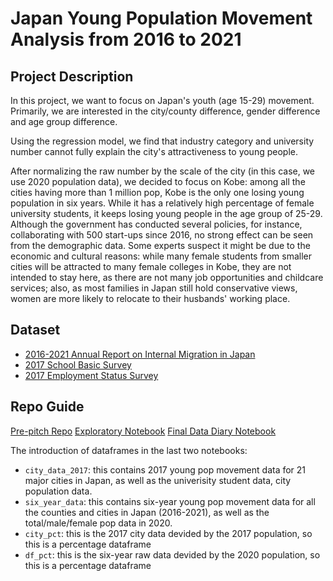 # Japan Young Population Movement Analysis from 2016 to 2021

## Project Description

In this project, we want to focus on Japan's youth (age 15-29) movement. Primarily, we are interested in the city/county difference, gender difference and age group difference.

Using the regression model, we find that industry category and university number cannot fully explain the city's attractiveness to young people.

After normalizing the raw number by the scale of the city (in this case, we use 2020 population data), we decided to focus on Kobe: among all the cities having more than 1 million pop, Kobe is the only one losing young population in six years. While it has a relatively high percentage of female university students, it keeps losing young people in the age group of 25-29. Although the government has conducted several policies, for instance, collaborating with 500 start-ups since 2016, no strong effect can be seen from the demographic data. Some experts suspect it might be due to the economic and cultural reasons: while many female students from smaller cities will be attracted to many female colleges in Kobe, they are not intended to stay here, as there are not many job opportunities and childcare services; also, as most families in Japan still hold conservative views, women are more likely to relocate to their husbands' working place.


## Dataset

- [2016-2021 Annual Report on Internal Migration in Japan](https://www.e-stat.go.jp/stat-search/database?page=1&layout=datalist&toukei=00200523&tstat=000000070001&cycle=7&tclass1=000001148746&tclass2val=0)
- [2017 School Basic Survey](https://www.mext.go.jp/b_menu/toukei/chousa01/kihon/1267995.htm)
- [2017 Employment Status Survey](https://www.e-stat.go.jp/dbview?sid=0003222943)

## Repo Guide
[Pre-pitch Repo](https://github.com/code4journalism/regressions-pre-pitch-naokatoh)
[Exploratory Notebook](https://github.com/AngelineJCQ/project-japan-young-pop-movement/blob/main/Clean-and-Exploratory-Data-Analysis.ipynb)
[Final Data Diary Notebook](https://github.com/AngelineJCQ/project-japan-young-pop-movement/blob/main/Data-Diary-for-Final-Project.ipynb)



The introduction of dataframes in the last two notebooks:

- `city_data_2017`: this contains 2017 young pop movement data for 21 major cities in Japan, as well as the univerisity student data, city population data.
- `six_year_data`: this contains six-year young pop movement data for all the counties and cities in Japan (2016-2021), as well as the total/male/female pop data in 2020.
- `city_pct`: this is the 2017 city data devided by the 2017 population, so this is a percentage dataframe
- `df_pct`: this is the six-year raw data devided by the 2020 population, so this is a percentage dataframe

